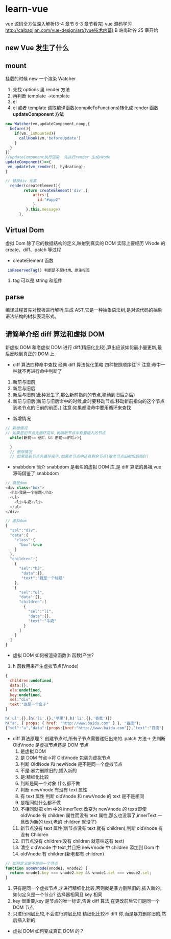 # learn-vue

vue 源码全方位深入解析(3-4 章节 6-3 章节看完)
vue 源码学习
http://caibaojian.com/vue-design/art/(vue技术内幕)
B 站尚硅谷 25 章开始

## new Vue 发生了什么

## mount

挂载的时候 new 一个渲染 Watcher

1. 先找 options 里 render 方法
2. 再判断 template ->template
3. el
4. el 或者 template 调取编译函数(compileToFunctions)转化成 render 函数
   **updateComponent 方法**

```js
new Watcher(vm,updateComponent,noop,{
  before(){
    if(vm._isMounted){
      callHook(vm,'beforeUpdate')
    }
  }
})
//updateComponent执行渲染  先执行render 生成vNode
updateComponent()=>{
 vm_update(vm_render(), hydrating);
}
```

```js
// 替换div 元素
  render(createElement){
        return createElement('div',{
            attrs:{
              id:"#app2"
            }
         },this.message)
      },
```

## Virtual Dom

虚拟 Dom 除了它的数据结构的定义,映射到真实的 DOM 实际上要经历 VNode 的 create、diff、patch 等过程

- createElement 函数

```js
 isReservedTag() 判断是不是HtML 原生标签
```

1. tag 可以是 string 和组件

## parse

编译过程首先对模板进行解析,生成 AST,它是一种抽象语法树,是对源代码的抽象语法结构的树状表现形式。

## 请简单介绍 diff 算法和虚拟 DOM

新虚拟 DOM 和老虚拟 DOM 进行 diff(精细化比较),算出应该如何最小量更新,最后反映到真正的 DOM 上.

- diff 算法四种命中查找
  经典 diff 算法优化策略
  四种按照顺序往下
  注意:命中一种就不再进行命中判断了

1. 新前与旧前
2. 新后与旧后
3. 新后与旧前(此种发生了,那么新前指向的节点,移动到旧后之后)
4. 新前与旧后(新前与旧后命中的时候,此时要移动节点.移动新前指向的这个节点到老节点的旧前的前面。)
   注意:如果都没命中要用循环来查找

- 新增情况

```js
// 新增情况
// 如果是旧节点先循环完毕,说明新节点中有要插入的节点
  while(新前<= 信后 && 旧前<=旧后>){

  }
  // 删除情况
  // 如果是新节点先循环完毕,如果老节点中还有剩余节点(取老节点旧前旧后指针)
```

- snabbdom 简介
  snabbdom 是著名的虚拟 DOM 库,是 diff 算法的鼻祖,vue 源码借鉴了 snabbdom

```js
// 真是dom
<div class="box">
  <h3>我是一个标题</h3>
  <ul>
    <li>牛奶</li>
  </ul>
</div>
```

```js
// 虚拟dom
{
  "sel":"div",
  "data":{
    "class":{
      "box":true
    }
  },
  "children":[
    {
      "sel":"h3",
       "data":{},
       "text":"我是一个标题"
    },
    {
      "sel":"ul",
      "data":{},
      "children":[
        {
          "sel":"li",
          "data":{},
          "text":"牛奶"
        }
      ]
    }
  ]
}
```

- 虚拟 DOM 如何被渲染函数(h 函数)产生?

1. h 函数用来产生虚拟节点(Vnode)

```js
{
  children:undefined,
  data:{},
  ele:undefined,
  key:undefined,
  sel:"div",
  text:"这是一个盒子"
}
```

```js
h('ul',{},[h('li',{},'苹果'),h('li',{},'香蕉')])
h("a", { props: { href: "http://www.baidu.com" } }, "百度");
{"sel":"a","data":{props:{href:"http://www.baidu.com"}},"text":"百度"}
```

- diff 算法原理？
  创建节点时,所有子节点需要递归出来的.
  patch 方法-> 先判断 OldVnode 是虚拟节点还是 DOM 节点
  1. 是虚拟 DOM
  2. 是 DOM 节点->将 OldVnode 包装为虚拟节点
  3. 判断 OldNode 和 newNode 是不是同一个虚拟节点
  4. 不是:暴力删除旧的,插入新的
  5. 是:精细化比较
  6. 判断是同一个对象:什么都不做
  7. 判断 newVnode 有没有 text 属性
  8. 有 text 属性 判断 oldVnode 和 newVnode 的 text 是不是相同
  9. 是相同就什么都不做
  10. 不相同就把 elm 中的 innerText 改变为 newVnode 的 text(即使 oldVnode 有 children 属性而没有 text 属性,那么也没事了,innerText 一旦改为新的 text,老的 children 就没了)
  11. 新节点没有 text 属性(新节点没有 text 就有 children);判断 oldVnode 有没有 Children
  12. 旧节点没有 children(没有 children 就意味这有 text)
  13. 清空 oldVnode 中 text,并且把 newVnode 中 children 添加到 Dom 中
  14. oldVnode 有 children(新老都有 children)

```js
// 如何定义是不是同一个节点
function someVnode(vnode1, vnode2) {
  return vnode1.key === vnode2.key && vnode1.sel === vnode2.sel;
}
```

1. 只有是同一个虚拟节点,才进行精细化比较,否则就是暴力删除旧的,插入新的。
   如何定义是一个节点? 选择器相同且 key 相同
2. key 很重要,key 是节点的唯一标识,告诉 diff 算法,在更改前后它们是同一个 DOM 节点
3. 只进行同层比较,不会进行跨层比较.精细化比较不 diff 你,而是暴力删除旧的,然后插入新的.

- 虚拟 DOM 如何变成真正 DOM 的？
